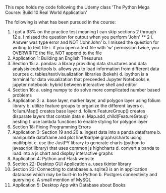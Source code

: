 This repo holds my code following the Udemy class
'The Python Mega Course: Build 10 Real World Application'

The following is what has been pursued in the course:
1. I got a 93% on the practice test meaning I can skip sections 2 through 12
    a. I missed the question for output when you perform 'John' ** 2
        i. Answer was type error and NOT 'JohnJohn'
    b. I missed the question for writing to text file
        i. if you open a text file with 'w' permission twice, you
            OVERWRITE the file, NOT append to the file
2. Application 1: Building an English Thesaurus
3. Section 15:
    a. pandas: a library providing data structures and data analysis code/tools
    b. allows you to load information from different data sources
    c. tables/text/visualization libraries (bokeh)
    d. ipython is a terminal for data visualization that preceeded Jupyter Notebooks
    e. jupyter notebook: hybrid between interactive shell and editor
4. Section 16:
    a. using numpy to do solve more complicated number based problems
5. Application 2:
    a. base layer, marker layer, and polygon layer using folium library
    b. utilize feature groups to organize the different layers
    c. folium.Map() creates base layer
    d. folium.FeatureGroup() creates disparate layers that contain data
    e. Map.add_child(FeatureGroup) nesting
    f. use lambda functions to enable styling for polygon layer
6. Section 18: Fixing Programming Errors
7. Application 3: Section 19 and 20
    a. ingest data into a panda dataframe
    b. manipulate dataframe and plot line/bar/pie graphs/charts using matlibplot
    c. use the JustPY library to generate charts (python to javascript library) that uses common js highcharts
    d. convert a panda to load into a js chart and display interactive graphs
8. Application 4: Python and Flask website
9. Section 22: Desktop GUI Application
    a. uses tkinter library
10. Section 23: Connecting to databases
    a. sqlite3 is an in application database which may be built-in to Python
    b. Postgres connectivity and querying
    c. A small mention of MySQL
11. Application 5: Desktop App with Database about Books